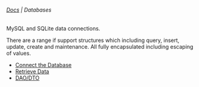 ###### [Docs](/docs/) | Databases

MySQL and SQLite data connections.

There are a range if support structures which including query, insert, update,
create and maintenance. All fully encapsulated including escaping of values.

- [Connect the Database](database-connections.md)
- [Retrieve Data](data-retrieval.md)
- [DAO/DTO](database-dao-dto.md)
